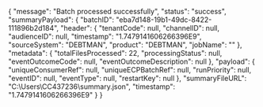 {
    "message": "Batch processed successfully",
    "status": "success",
    "summaryPayload": {
        "batchID": "eba7d148-19b1-49dc-8422-111896b2d184",
        "header": {
            "tenantCode": null,
            "channelID": null,
            "audienceID": null,
            "timestamp": "1.7479141606266396E9",
            "sourceSystem": "DEBTMAN",
            "product": "DEBTMAN",
            "jobName": ""
        },
        "metadata": {
            "totalFilesProcessed": 22,
            "processingStatus": null,
            "eventOutcomeCode": null,
            "eventOutcomeDescription": null
        },
        "payload": {
            "uniqueConsumerRef": null,
            "uniqueECPBatchRef": null,
            "runPriority": null,
            "eventID": null,
            "eventType": null,
            "restartKey": null
        },
        "summaryFileURL": "C:\\Users\\CC437236\\summary.json",
        "timestamp": "1.7479141606266396E9"
    }
}
